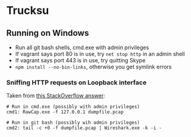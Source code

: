 # Trucksu

## Running on Windows

- Run all git bash shells, cmd.exe with admin privileges
- If vagrant says port 80 is in use, try `net stop http` in an admin shell
- If vagrant says port 443 is in use, try quitting Skype
- `npm install --no-bin-links`, otherwise you get symlink errors

### Sniffing HTTP requests on Loopback interface

Taken from [this StackOverflow answer](http://www.netresec.com/?page=RawCap):

```
# Run in cmd.exe (possibly with admin privileges)
cmd1: RawCap.exe -f 127.0.0.1 dumpfile.pcap

# Run in git bash (possibly wih admin privileges)
cmd2: tail -c +0 -f dumpfile.pcap | Wireshark.exe -k -i -
```

